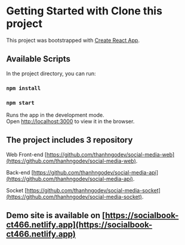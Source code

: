 # Getting Started with Clone this project

This project was bootstrapped with [Create React App](https://github.com/facebook/create-react-app).

## Available Scripts

In the project directory, you can run:

### `npm install`

### `npm start`

Runs the app in the development mode.\
Open [http://localhost:3000](http://localhost:3000) to view it in the browser.

## The project includes 3 repository

Web Front-end [https://github.com/thanhngodev/social-media-web](https://github.com/thanhngodev/social-media-web).

Back-end [https://github.com/thanhngodev/social-media-api](https://github.com/thanhngodev/social-media-api).

Socket [https://github.com/thanhngodev/social-media-socket](https://github.com/thanhngodev/social-media-socket).

## Demo site is available on [https://socialbook-ct466.netlify.app](https://socialbook-ct466.netlify.app)
